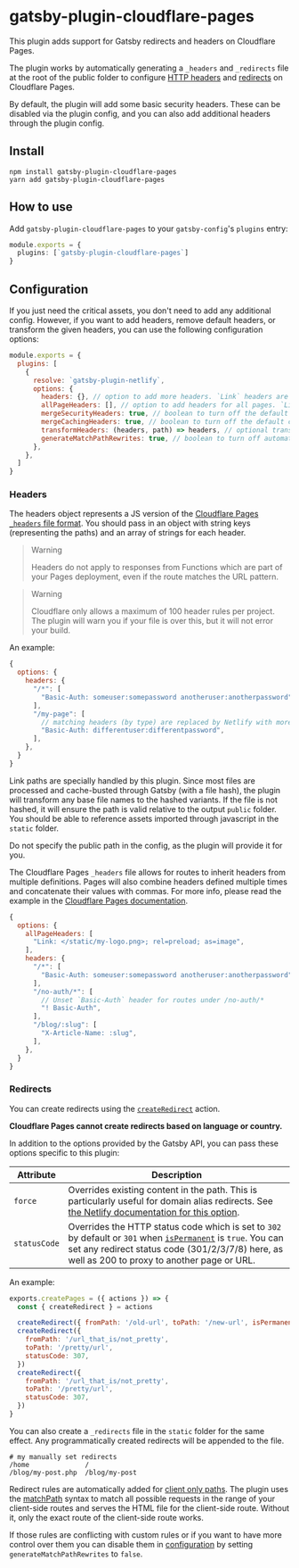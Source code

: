 # gatsby-plugin-cloudflare-pages

This plugin adds support for Gatsby redirects and headers on Cloudflare Pages.

The plugin works by automatically generating a `_headers` and `_redirects` file at the root of the public folder to
configure [HTTP headers](https://developers.cloudflare.com/pages/platform/headers/) and
[redirects](https://developers.cloudflare.com/pages/platform/redirects/) on Cloudflare Pages.

By default, the plugin will add some basic security headers. These can be disabled via the plugin config, and you can
also add additional headers through the plugin config.

## Install

```shell
npm install gatsby-plugin-cloudflare-pages
yarn add gatsby-plugin-cloudflare-pages
```

## How to use

Add `gatsby-plugin-cloudflare-pages` to your `gatsby-config`'s `plugins` entry:

```js:title=gatsby-config.ts
module.exports = {
  plugins: [`gatsby-plugin-cloudflare-pages`]
}
```

## Configuration

If you just need the critical assets, you don't need to add any additional config. However, if you want to add headers,
remove default headers, or transform the given headers, you can use the following configuration options:

```js:title=gatsby-config.js
module.exports = {
  plugins: [
    {
      resolve: `gatsby-plugin-netlify`,
      options: {
        headers: {}, // option to add more headers. `Link` headers are transformed by the below criteria
        allPageHeaders: [], // option to add headers for all pages. `Link` headers are transformed by the below criteria
        mergeSecurityHeaders: true, // boolean to turn off the default security headers
        mergeCachingHeaders: true, // boolean to turn off the default caching headers
        transformHeaders: (headers, path) => headers, // optional transform for manipulating headers under each path (e.g.sorting), etc.
        generateMatchPathRewrites: true, // boolean to turn off automatic creation of redirect rules for client only paths
      },
    },
  ]
}
```

### Headers

The headers object represents a JS version of the
[Cloudflare Pages `_headers` file format](https://developers.cloudflare.com/pages/platform/headers/). You should pass in
an object with string keys (representing the paths) and an array of strings for each header.

> Warning
>
> Headers do not apply to responses from Functions which are part of your Pages deployment, even if the route matches
> the URL pattern.

> Warning
>
> Cloudflare only allows a maximum of 100 header rules per project. The plugin will warn you if your file is over this,
> but it will not error your build.

An example:

```js
{
  options: {
    headers: {
      "/*": [
        "Basic-Auth: someuser:somepassword anotheruser:anotherpassword",
      ],
      "/my-page": [
        // matching headers (by type) are replaced by Netlify with more specific routes
        "Basic-Auth: differentuser:differentpassword",
      ],
    },
  }
}
```

Link paths are specially handled by this plugin. Since most files are processed and cache-busted through Gatsby (with a
file hash), the plugin will transform any base file names to the hashed variants. If the file is not hashed, it will
ensure the path is valid relative to the output `public` folder. You should be able to reference assets imported through
javascript in the `static` folder.

Do not specify the public path in the config, as the plugin will provide it for you.

The Cloudflare Pages `_headers` file allows for routes to inherit headers from multiple definitions. Pages will also
combine headers defined multiple times and concatenate their values with commas. For more info, please read the example
in the [Cloudflare Pages documentation](https://developers.cloudflare.com/pages/platform/headers/).

```javascript
{
  options: {
    allPageHeaders: [
      "Link: </static/my-logo.png>; rel=preload; as=image",
    ],
    headers: {
      "/*": [
        "Basic-Auth: someuser:somepassword anotheruser:anotherpassword",
      ],
      "/no-auth/*": [
        // Unset `Basic-Auth` header for routes under /no-auth/*
        "! Basic-Auth",
      ],
      "/blog/:slug": [
        "X-Article-Name: :slug",
      ],
    },
  }
}
```

### Redirects

You can create redirects using the
[`createRedirect`](https://www.gatsbyjs.com/docs/reference/config-files/actions/#createRedirect) action.

**Cloudflare Pages cannot create redirects based on language or country.**

In addition to the options provided by the Gatsby API, you can pass these options specific to this plugin:

| Attribute    | Description                                                                                                                                                                                                                                                                                     |
| ------------ | ----------------------------------------------------------------------------------------------------------------------------------------------------------------------------------------------------------------------------------------------------------------------------------------------- |
| `force`      | Overrides existing content in the path. This is particularly useful for domain alias redirects. See [the Netlify documentation for this option](https://www.netlify.com/docs/redirects/#structured-configuration).                                                                              |
| `statusCode` | Overrides the HTTP status code which is set to `302` by default or `301` when [`isPermanent`](https://www.gatsbyjs.com/docs/reference/config-files/actions/#createRedirect) is `true`. You can set any redirect status code (301/2/3/7/8) here, as well as 200 to proxy to another page or URL. |

An example:

```js:title=gatsby-node.js
exports.createPages = ({ actions }) => {
  const { createRedirect } = actions

  createRedirect({ fromPath: '/old-url', toPath: '/new-url', isPermanent: true })
  createRedirect({
    fromPath: '/url_that_is/not_pretty',
    toPath: '/pretty/url',
    statusCode: 307,
  })
  createRedirect({
    fromPath: '/url_that_is/not_pretty',
    toPath: '/pretty/url',
    statusCode: 307,
  })
}
```

You can also create a `_redirects` file in the `static` folder for the same effect. Any programmatically created
redirects will be appended to the file.

```shell
# my manually set redirects
/home              /
/blog/my-post.php  /blog/my-post
```

Redirect rules are automatically added for
[client only paths](https://www.gatsbyjs.com/docs/how-to/routing/client-only-routes-and-user-authentication/). The
plugin uses the [matchPath](https://www.gatsbyjs.com/docs/gatsby-internals-terminology/#matchpath) syntax to match all
possible requests in the range of your client-side routes and serves the HTML file for the client-side route. Without
it, only the exact route of the client-side route works.

If those rules are conflicting with custom rules or if you want to have more control over them you can disable them in
[configuration](#configuration) by setting `generateMatchPathRewrites` to `false`.
